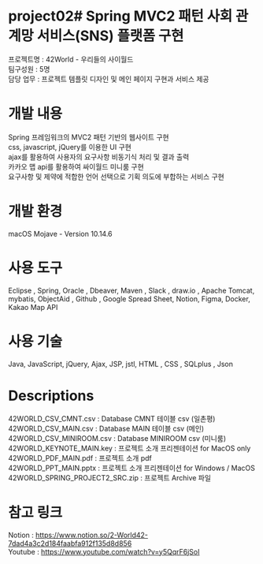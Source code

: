 # project02# Spring MVC2 패턴 사회 관계망 서비스(SNS) 플랫폼 구현  
  프로젝트명 : 42World - 우리들의 사이월드   
  팀구성원 : 5명   
  담당 업무 : 프로젝트 템플릿 디자인 및 메인 페이지 구현과 서비스 제공   

# 개발 내용
  Spring 프레임워크의 MVC2 패턴 기반의 웹사이트 구현   
  css, javascript, jQuery를 이용한 UI 구현   
  ajax를 활용하여 사용자의 요구사항 비동기식 처리 및 결과 출력   
  카카오 맵 api를 활용하여 싸이월드 미니룸 구현   
  요구사항 및 제약에 적합한 언어 선택으로 기획 의도에 부합하는 서비스 구현   

# 개발 환경
  macOS Mojave - Version 10.14.6

# 사용 도구
  Eclipse , Spring, Oracle , Dbeaver, Maven , Slack , draw.io , Apache Tomcat,   
  mybatis, ObjectAid , Github , Google Spread Sheet, Notion, Figma, Docker, Kakao Map API  

# 사용 기술
  Java, JavaScript, jQuery, Ajax, JSP, jstl, HTML , CSS , SQLplus , Json

# Descriptions
  42WORLD_CSV_CMNT.csv : Database CMNT 테이블 csv (일촌평)   
  42WORLD_CSV_MAIN.csv : Database MAIN 테이블 csv (메인)   
  42WORLD_CSV_MINIROOM.csv : Database MINIROOM csv (미니룸)   
  42WORLD_KEYNOTE_MAIN.key : 프로젝트 소개 프리젠테이션 for MacOS only    
  42WORLD_PDF_MAIN.pdf : 프로젝트 소개 pdf   
  42WORLD_PPT_MAIN.pptx : 프로젝트 소개 프리젠테이션 for Windows / MacOS   
  42WORLD_SPRING_PROJECT2_SRC.zip : 프로젝트 Archive 파일   

# 참고 링크
  Notion : https://www.notion.so/2-World42-7dad4a3c2d184faabfa912f135d8d856   
  Youtube : https://www.youtube.com/watch?v=y5QqrF6jSoI
